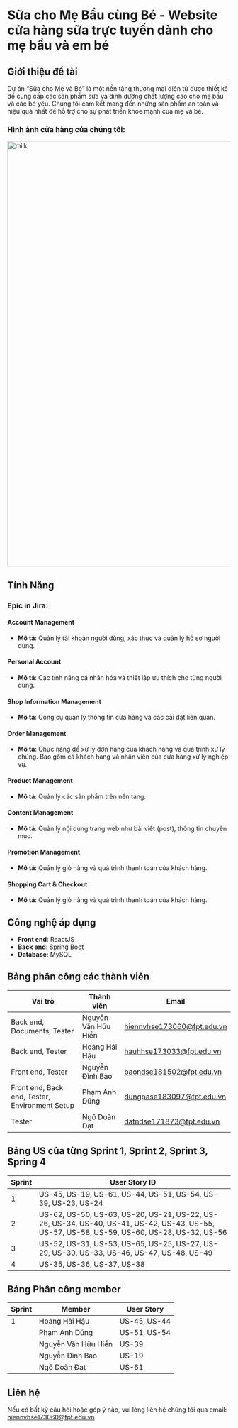 # Sữa cho Mẹ Bầu cùng Bé - Website cửa hàng sữa trực tuyến dành cho mẹ bầu và em bé

## Giới thiệu đề tài

Dự án “Sữa cho Mẹ và Bé” là một nền tảng thương mại điện tử được thiết kế để cung cấp các sản phẩm sữa và dinh dưỡng chất lượng cao cho mẹ bầu và các bé yêu. Chúng tôi cam kết mang đến những sản phẩm an toàn và hiệu quả nhất để hỗ trợ cho sự phát triển khỏe mạnh của mẹ và bé.

### Hình ảnh cửa hàng của chúng tôi:

<img width="959" alt="milk" src="https://github.com/dungpham-npc/N5_JS1802_Milkstore/assets/168702939/2d2bd632-f584-4484-a483-16ac402d7eb5">


## Tính Năng

### Epic in Jira:

#### Account Management
- **Mô tả**: Quản lý tài khoản người dùng, xác thực và quản lý hồ sơ người dùng.

#### Personal Account
- **Mô tả**: Các tính năng cá nhân hóa và thiết lập ưu thích cho từng người dùng.

#### Shop Information Management
- **Mô tả**: Công cụ quản lý thông tin cửa hàng và các cài đặt liên quan.

#### Order Management
- **Mô tả**: Chức năng để xử lý đơn hàng của khách hàng và quá trình xử lý chúng. Bao gồm cả khách hàng và nhân viên của cửa hàng xử lý nghiệp vụ.

#### Product Management
- **Mô tả**: Quản lý các sản phẩm trên nền tảng.

#### Content Management
- **Mô tả**: Quản lý nội dung trang web như bài viết (post), thông tin chuyên mục.

#### Promotion Management
- **Mô tả**: Quản lý giỏ hàng và quá trình thanh toán của khách hàng.

#### Shopping Cart & Checkout
- **Mô tả**: Quản lý giỏ hàng và quá trình thanh toán của khách hàng.

## Công nghệ áp dụng

- **Front end**: ReactJS
- **Back end**: Spring Boot
- **Database**: MySQL

## Bảng phân công các thành viên

| Vai trò                        | Thành viên             | Email                       |
| ------------------------------ | ---------------------- | --------------------------- |
| Back end, Documents, Tester    | Nguyễn Văn Hữu Hiền    | hiennvhse173060@fpt.edu.vn  |
| Back end, Tester               | Hoàng Hải Hậu          | hauhhse173033@fpt.edu.vn    |
| Front end, Tester              | Nguyễn Đình Bảo        | baondse181502@fpt.edu.vn    |
| Front end, Back end, Tester, Environment Setup | Phạm Anh Dũng       | dungpase183097@fpt.edu.vn  |
| Tester                         | Ngô Doãn Đạt           | datndse171873@fpt.edu.vn    |

## Bảng US của từng Sprint 1, Sprint 2, Sprint 3, Spring 4

| Sprint | User Story ID |
| ------ | ------------- |
| 1      | US-45, US-19, US-61, US-44, US-51, US-54, US-39, US-23, US-24          |
| 2      | US-62, US-50, US-63, US-20, US-21, US-22, US-26, US-34, US-40, US-41, US-42, US-43, US-55, US-57, US-58, US-59, US-60, US-28, US-32, US-56        |
| 3      | US-52, US-31, US-53, US-65, US-25, US-27, US-29, US-30, US-33, US-46, US-47, US-48, US-49         |
| 4      | US-35, US-36, US-37, US-38         |

## Bảng Phân công member

| **Sprint**        | Member            | User Story                |
| ----------------- | ----------------- | ------------------------- |
| 1                 | Hoàng Hải Hậu     | US-45, US-44              |
|                    | Phạm Anh Dũng     | US-51, US-54              |
|                    | Nguyễn Văn Hữu Hiền | US-39                  |
|                    | Nguyễn Đình Bảo   | US-19                     |
|                    | Ngô Doãn Đạt      | US-61                     |

## Liên hệ

Nếu có bất kỳ câu hỏi hoặc góp ý nào, vui lòng liên hệ chúng tôi qua email: hiennvhse173060@fpt.edu.vn.
